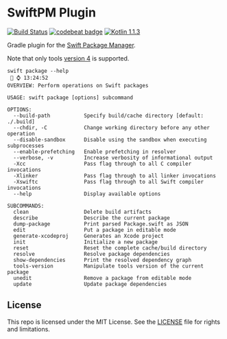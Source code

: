 # SwiftPM Plugin

[![Build Status](http://jenkins.log-g.co/buildStatus/icon?job=SwiftPM-Plugin)](http://jenkins.log-g.co/job/SwiftPM-Plugin/)
[![codebeat badge](https://codebeat.co/badges/7fcaa41d-d366-4904-8b7c-05ec91aebb85)](https://codebeat.co/projects/github-com-phatblat-swiftpm-plugin-master)
[![Kotlin 1.1.3](https://img.shields.io/badge/Kotlin-1.1.3-orange.svg?style=flat)](http://kotlinlang.org/)

Gradle plugin for the [Swift Package Manager](https://github.com/apple/swift-package-manager).

Note that only tools [version 4](https://github.com/apple/swift-package-manager/blob/master/Documentation/PackageDescriptionV4.md#packagedescription-api-version-4)
is supported.

```
swift package --help                                                                                                                                                                                                                                                                          ⌚️ 13:24:52
OVERVIEW: Perform operations on Swift packages

USAGE: swift package [options] subcommand

OPTIONS:
  --build-path           Specify build/cache directory [default: ./.build]
  --chdir, -C            Change working directory before any other operation
  --disable-sandbox      Disable using the sandbox when executing subprocesses
  --enable-prefetching   Enable prefetching in resolver
  --verbose, -v          Increase verbosity of informational output
  -Xcc                   Pass flag through to all C compiler invocations
  -Xlinker               Pass flag through to all linker invocations
  -Xswiftc               Pass flag through to all Swift compiler invocations
  --help                 Display available options

SUBCOMMANDS:
  clean                  Delete build artifacts
  describe               Describe the current package
  dump-package           Print parsed Package.swift as JSON
  edit                   Put a package in editable mode
  generate-xcodeproj     Generates an Xcode project
  init                   Initialize a new package
  reset                  Reset the complete cache/build directory
  resolve                Resolve package dependencies
  show-dependencies      Print the resolved dependency graph
  tools-version          Manipulate tools version of the current package
  unedit                 Remove a package from editable mode
  update                 Update package dependencies
```

## License

This repo is licensed under the MIT License. See the [LICENSE](LICENSE.md) file for rights and limitations.

